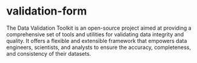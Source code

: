 # validation-form
The Data Validation Toolkit is an open-source project aimed at providing a comprehensive set of tools and utilities for validating data integrity and quality. It offers a flexible and extensible framework that empowers data engineers, scientists, and analysts to ensure the accuracy, completeness, and consistency of their datasets.
